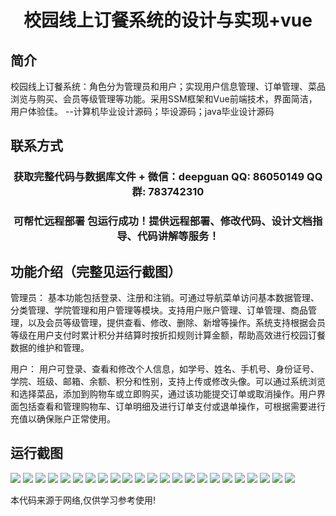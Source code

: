 <p><h1 align="center">校园线上订餐系统的设计与实现+vue</h1></p>

## 简介
校园线上订餐系统：角色分为管理员和用户；实现用户信息管理、订单管理、菜品浏览与购买、会员等级管理等功能。采用SSM框架和Vue前端技术，界面简洁，用户体验佳。    --计算机毕业设计源码；毕设源码；java毕业设计源码


## 联系方式
<p><h3 align="center">获取完整代码与数据库文件 + 微信：deepguan QQ: 86050149 QQ群: 783742310</h3></p>
<p><h3 align="center">可帮忙远程部署 包运行成功！提供远程部署、修改代码、设计文档指导、代码讲解等服务！</h3></p>

## 功能介绍（完整见运行截图）
管理员： 基本功能包括登录、注册和注销。可通过导航菜单访问基本数据管理、分类管理、学院管理和用户管理等模块。支持用户账户管理、订单管理、商品管理，以及会员等级管理，提供查看、修改、删除、新增等操作。系统支持根据会员等级在用户支付时累计积分并结算时按折扣规则计算金额，帮助高效进行校园订餐数据的维护和管理。

用户： 用户可登录、查看和修改个人信息，如学号、姓名、手机号、身份证号、学院、班级、邮箱、余额、积分和性别，支持上传或修改头像。可以通过系统浏览和选择菜品，添加到购物车或立即购买，通过该功能提交订单或取消操作。用户界面包括查看和管理购物车、订单明细及进行订单支付或退单操作，可根据需要进行充值以确保账户正常使用。


## 运行截图
![](https://bs-1329754181.cos.ap-shanghai.myqcloud.com/ssm/CampusOnlineOrderingSystem/img/001.jpg)
![](https://bs-1329754181.cos.ap-shanghai.myqcloud.com/ssm/CampusOnlineOrderingSystem/img/002.jpg)
![](https://bs-1329754181.cos.ap-shanghai.myqcloud.com/ssm/CampusOnlineOrderingSystem/img/003.jpg)
![](https://bs-1329754181.cos.ap-shanghai.myqcloud.com/ssm/CampusOnlineOrderingSystem/img/004.jpg)
![](https://bs-1329754181.cos.ap-shanghai.myqcloud.com/ssm/CampusOnlineOrderingSystem/img/005.jpg)
![](https://bs-1329754181.cos.ap-shanghai.myqcloud.com/ssm/CampusOnlineOrderingSystem/img/006.jpg)
![](https://bs-1329754181.cos.ap-shanghai.myqcloud.com/ssm/CampusOnlineOrderingSystem/img/007.jpg)
![](https://bs-1329754181.cos.ap-shanghai.myqcloud.com/ssm/CampusOnlineOrderingSystem/img/008.jpg)
![](https://bs-1329754181.cos.ap-shanghai.myqcloud.com/ssm/CampusOnlineOrderingSystem/img/009.jpg)
![](https://bs-1329754181.cos.ap-shanghai.myqcloud.com/ssm/CampusOnlineOrderingSystem/img/010.jpg)
![](https://bs-1329754181.cos.ap-shanghai.myqcloud.com/ssm/CampusOnlineOrderingSystem/img/011.jpg)
![](https://bs-1329754181.cos.ap-shanghai.myqcloud.com/ssm/CampusOnlineOrderingSystem/img/012.jpg)
![](https://bs-1329754181.cos.ap-shanghai.myqcloud.com/ssm/CampusOnlineOrderingSystem/img/013.jpg)
![](https://bs-1329754181.cos.ap-shanghai.myqcloud.com/ssm/CampusOnlineOrderingSystem/img/014.jpg)
![](https://bs-1329754181.cos.ap-shanghai.myqcloud.com/ssm/CampusOnlineOrderingSystem/img/015.jpg)
![](https://bs-1329754181.cos.ap-shanghai.myqcloud.com/ssm/CampusOnlineOrderingSystem/img/016.jpg)
![](https://bs-1329754181.cos.ap-shanghai.myqcloud.com/ssm/CampusOnlineOrderingSystem/img/017.jpg)
![](https://bs-1329754181.cos.ap-shanghai.myqcloud.com/ssm/CampusOnlineOrderingSystem/img/018.jpg)
![](https://bs-1329754181.cos.ap-shanghai.myqcloud.com/ssm/CampusOnlineOrderingSystem/img/019.jpg)
![](https://bs-1329754181.cos.ap-shanghai.myqcloud.com/ssm/CampusOnlineOrderingSystem/img/020.jpg)
![](https://bs-1329754181.cos.ap-shanghai.myqcloud.com/ssm/CampusOnlineOrderingSystem/img/021.jpg)
![](https://bs-1329754181.cos.ap-shanghai.myqcloud.com/ssm/CampusOnlineOrderingSystem/img/022.jpg)
![](https://bs-1329754181.cos.ap-shanghai.myqcloud.com/ssm/CampusOnlineOrderingSystem/img/023.jpg)

<p>本代码来源于网络,仅供学习参考使用!</p>
